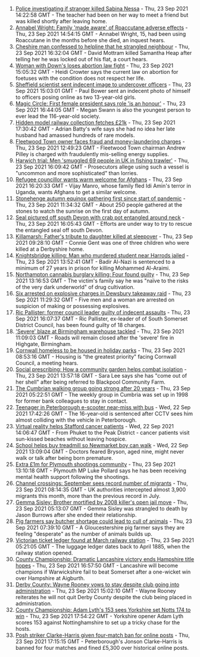 1. [Police investigating if stranger killed Sabina Nessa](https://www.bbc.co.uk/news/uk-england-london-58661931?at_medium=RSS&at_campaign=KARANGA) - Thu, 23 Sep 2021 14:22:58 GMT - The teacher had been on her way to meet a friend but was killed shortly after leaving home.
2. [Annabel Wright: Family 'made aware' of Roaccutane adverse effects](https://www.bbc.co.uk/news/uk-england-york-north-yorkshire-58665960?at_medium=RSS&at_campaign=KARANGA) - Thu, 23 Sep 2021 14:54:15 GMT - Annabel Wright, 15, had been using Roaccutane in the months before she died, an inquest hears.
3. [Cheshire man confessed to helpline that he strangled neighbour](https://www.bbc.co.uk/news/uk-england-manchester-58664781?at_medium=RSS&at_campaign=KARANGA) - Thu, 23 Sep 2021 16:32:04 GMT - David Mottram killed Samantha Heap after telling her he was locked out of his flat, a court hears.
4. [Woman with Down's loses abortion law fight](https://www.bbc.co.uk/news/uk-england-coventry-warwickshire-58662846?at_medium=RSS&at_campaign=KARANGA) - Thu, 23 Sep 2021 15:05:32 GMT - Heidi Crowter says the current law on abortion for foetuses with the condition does not respect her life.
5. [Sheffield scientist sent indecent image to undercover officers](https://www.bbc.co.uk/news/uk-england-south-yorkshire-58666502?at_medium=RSS&at_campaign=KARANGA) - Thu, 23 Sep 2021 15:03:01 GMT - Paul Bower sent an indecent photo of himself to officers posing online as two 13-year-old girls.
6. [Magic Circle: First female president says role 'is an honour'](https://www.bbc.co.uk/news/uk-england-london-58667304?at_medium=RSS&at_campaign=KARANGA) - Thu, 23 Sep 2021 16:44:05 GMT - Megan Swann is also the youngest person to ever lead the 116-year-old society.
7. [Hidden model railway collection fetches £21k](https://www.bbc.co.uk/news/uk-england-humber-58668109?at_medium=RSS&at_campaign=KARANGA) - Thu, 23 Sep 2021 17:30:42 GMT - Adrian Batty's wife says she had no idea her late husband had amassed hundreds of rare models.
8. [Fleetwood Town owner faces fraud and money-laundering charges](https://www.bbc.co.uk/news/uk-england-lancashire-58664777?at_medium=RSS&at_campaign=KARANGA) - Thu, 23 Sep 2021 12:49:23 GMT - Fleetwood Town chairman Andrew Pilley is charged with fraudulently mis-selling energy supplies.
9. [Harwich trial: Men 'smuggled 69 people in UK in fishing trawler'](https://www.bbc.co.uk/news/uk-england-essex-58653640?at_medium=RSS&at_campaign=KARANGA) - Thu, 23 Sep 2021 16:09:42 GMT - Prosecutors allege using such a vessel is "uncommon and more sophisticated" than lorries.
10. [Refugee councillor wants warm welcome for Afghans](https://www.bbc.co.uk/news/uk-england-wiltshire-58663282?at_medium=RSS&at_campaign=KARANGA) - Thu, 23 Sep 2021 16:20:33 GMT - Vijay Manro, whose family fled Idi Amin's terror in Uganda, wants Afghans to get a similar welcome.
11. [Stonehenge autumn equinox gathering first since start of pandemic](https://www.bbc.co.uk/news/uk-england-wiltshire-58662905?at_medium=RSS&at_campaign=KARANGA) - Thu, 23 Sep 2021 11:34:32 GMT - About 250 people gathered at the stones to watch the sunrise on the first day of autumn.
12. [Seal pictured off south Devon with crab pot entangled around neck](https://www.bbc.co.uk/news/uk-england-devon-58668061?at_medium=RSS&at_campaign=KARANGA) - Thu, 23 Sep 2021 16:05:43 GMT - Efforts are under way to try to rescue the entangled seal off south Devon.
13. [Killamarsh: Father's tribute to daughter killed at sleepover](https://www.bbc.co.uk/news/uk-england-derbyshire-58662091?at_medium=RSS&at_campaign=KARANGA) - Thu, 23 Sep 2021 09:28:10 GMT - Connie Gent was one of three children who were killed at a Derbyshire home.
14. [Knightsbridge killing: Man who murdered student near Harrods jailed](https://www.bbc.co.uk/news/uk-england-london-58667299?at_medium=RSS&at_campaign=KARANGA) - Thu, 23 Sep 2021 13:52:41 GMT - Badir Al-Nazi is sentenced to a minimum of 27 years in prison for killing Mohammed Al-Araimi.
15. [Northampton cannabis burglary killing: Four found guilty](https://www.bbc.co.uk/news/uk-england-northamptonshire-58656978?at_medium=RSS&at_campaign=KARANGA) - Thu, 23 Sep 2021 13:16:53 GMT - The victim's family say he was "naïve to the risks of the very dark underworld" of drug cultivation.
16. [Six arrested on explosive charges in Dewsbury takeaway raid](https://www.bbc.co.uk/news/uk-england-leeds-58665221?at_medium=RSS&at_campaign=KARANGA) - Thu, 23 Sep 2021 11:29:32 GMT - Five men and a woman are arrested on suspicion of making or possessing explosives.
17. [Ric Pallister: former council leader guilty of indecent assaults](https://www.bbc.co.uk/news/uk-england-bristol-58668808?at_medium=RSS&at_campaign=KARANGA) - Thu, 23 Sep 2021 16:07:37 GMT - Ric Pallister, ex-leader of of South Somerset District Council, has been found guilty of 18 charges.
18. ['Severe' blaze at Birmingham warehouse tackled](https://www.bbc.co.uk/news/uk-england-birmingham-58627850?at_medium=RSS&at_campaign=KARANGA) - Thu, 23 Sep 2021 11:09:03 GMT - Roads will remain closed after the 'severe' fire in Highgate, Birmingham.
19. [Cornwall homeless to be housed in holiday parks](https://www.bbc.co.uk/news/uk-england-cornwall-58652903?at_medium=RSS&at_campaign=KARANGA) - Thu, 23 Sep 2021 08:53:16 GMT - Housing is "the greatest priority" facing Cornwall Council, a meeting hears.
20. [Social prescribing: How a community garden helps combat isolation](https://www.bbc.co.uk/news/uk-england-lancashire-58661554?at_medium=RSS&at_campaign=KARANGA) - Thu, 23 Sep 2021 13:57:18 GMT - Sara Lee says she has "come out of her shell" after being referred to Blackpool Community Farm.
21. [The Cumbrian walking group going strong after 20 years](https://www.bbc.co.uk/news/uk-england-cumbria-58642000?at_medium=RSS&at_campaign=KARANGA) - Thu, 23 Sep 2021 05:22:51 GMT - The weekly group in Cumbria was set up in 1998 for former bank colleagues to stay in contact.
22. [Teenager in Peterborough e-scooter near-miss with bus](https://www.bbc.co.uk/news/uk-england-cambridgeshire-58654958?at_medium=RSS&at_campaign=KARANGA) - Wed, 22 Sep 2021 17:42:26 GMT - The 16-year-old is sentenced after CCTV sees him almost colliding with the vehicle in Peterborough.
23. [Virtual reality helps Stafford cancer patients](https://www.bbc.co.uk/news/uk-england-stoke-staffordshire-58654320?at_medium=RSS&at_campaign=KARANGA) - Wed, 22 Sep 2021 14:06:47 GMT - From Phuket to the Peak District - cancer patients visit sun-kissed beaches without leaving hospice.
24. [School helps buy treadmill so Newmarket boy can walk](https://www.bbc.co.uk/news/uk-england-suffolk-58654956?at_medium=RSS&at_campaign=KARANGA) - Wed, 22 Sep 2021 13:09:04 GMT - Doctors feared Bryson, aged nine, might never walk or talk after being born premature.
25. [Extra £1m for Plymouth shootings community](https://www.bbc.co.uk/news/uk-england-devon-58658052?at_medium=RSS&at_campaign=KARANGA) - Thu, 23 Sep 2021 13:10:18 GMT - Plymouth MP Luke Pollard says he has been receiving mental health support following the shootings.
26. [Channel crossings: September sees record number of migrants](https://www.bbc.co.uk/news/uk-england-kent-58661947?at_medium=RSS&at_campaign=KARANGA) - Thu, 23 Sep 2021 08:14:35 GMT - UK authorities intercepted almost 3,900 migrants this month, more than the previous record in July.
27. [Gemma Sisley: Brother mortified by 2008 killer's open jail move](https://www.bbc.co.uk/news/uk-england-beds-bucks-herts-58653635?at_medium=RSS&at_campaign=KARANGA) - Thu, 23 Sep 2021 05:13:07 GMT - Gemma Sisley was strangled to death by Jason Burrows after she ended their relationship.
28. [Pig farmers say butcher shortage could lead to cull of animals](https://www.bbc.co.uk/news/uk-england-gloucestershire-58658602?at_medium=RSS&at_campaign=KARANGA) - Thu, 23 Sep 2021 07:39:10 GMT - A Gloucestershire pig farmer says they are feeling "desperate" as the number of animals builds up.
29. [Victorian ticket ledger found at March railway station](https://www.bbc.co.uk/news/uk-england-cambridgeshire-58657984?at_medium=RSS&at_campaign=KARANGA) - Thu, 23 Sep 2021 05:21:05 GMT - The luggage ledger dates back to April 1885, when the railway station opened.
30. [County Championship: Dramatic Lancashire victory ends Hampshire title hopes](https://www.bbc.co.uk/sport/cricket/58664902?at_medium=RSS&at_campaign=KARANGA) - Thu, 23 Sep 2021 16:57:50 GMT - Lancashire will become champions if Warwickshire fail to beat Somerset after a one-wicket win over Hampshire at Aigburth.
31. [Derby County: Wayne Rooney vows to stay despite club going into administration](https://www.bbc.co.uk/sport/football/58665019?at_medium=RSS&at_campaign=KARANGA) - Thu, 23 Sep 2021 15:02:10 GMT - Wayne Rooney reiterates he will not quit Derby County despite the club being placed in administration.
32. [County Championship: Adam Lyth's 153 sees Yorkshire set Notts 174 to win](https://www.bbc.co.uk/sport/cricket/58664906?at_medium=RSS&at_campaign=KARANGA) - Thu, 23 Sep 2021 17:54:22 GMT - Yorkshire opener Adam Lyth scores 153 against Nottinghamshire to set up a tricky chase for the hosts.
33. [Posh striker Clarke-Harris given four-match ban for online posts](https://www.bbc.co.uk/sport/football/58670510?at_medium=RSS&at_campaign=KARANGA) - Thu, 23 Sep 2021 17:15:15 GMT - Peterborough's Jonson Clarke-Harris is banned for four matches and fined £5,300 over historical online posts.

